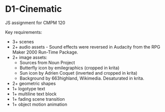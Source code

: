 # D1-Cinematic
JS assignment for CMPM 120

Key requirements:
- 3+ scenes
- 2+ audio assets - Sound effects were reversed in Audacity from the RPG Maker 2000 Run-Time Package.
- 2+ image assets:
    - Sources from Noun Project
    - Butterfly icon by emilegraphics (cropped in krita)
    - Sun icon by Adrien Coquet (inverted and cropped in krita)
    - Background by 663highland, Wikimedia. Desaturated in krita.
- 2+ geometric shapes
- 1+ logotype text
- 1+ multiline text block
- 1+ fading scene transition
- 1+ object motion animation